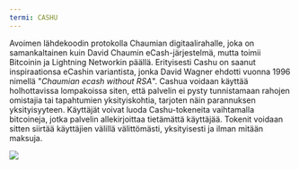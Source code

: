 ```yaml
---
termi: CASHU
---
```


Avoimen lähdekoodin protokolla Chaumian digitaalirahalle, joka on samankaltainen kuin David Chaumin eCash-järjestelmä, mutta toimii Bitcoinin ja Lightning Networkin päällä. Erityisesti Cashu on saanut inspiraationsa eCashin variantista, jonka David Wagner ehdotti vuonna 1996 nimellä "*Chaumian ecash without RSA*". Cashua voidaan käyttää holhottavissa lompakoissa siten, että palvelin ei pysty tunnistamaan rahojen omistajia tai tapahtumien yksityiskohtia, tarjoten näin parannuksen yksityisyyteen. Käyttäjät voivat luoda Cashu-tokeneita vaihtamalla bitcoineja, jotka palvelin allekirjoittaa tietämättä käyttäjää. Tokenit voidaan sitten siirtää käyttäjien välillä välittömästi, yksityisesti ja ilman mitään maksuja.

![](../../dictionnaire/assets/52.png)